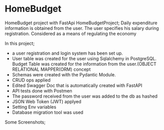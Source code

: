 # HomeBudget
HomeBudget project with FastApi
HomeBudgetProject; Daily expenditure information is obtained from the user. The user specifies his salary during registration. Considered as a means of regulating the economy


In this project;
- a user registration and login system has been set up.
- User table was created for the user using Sqlalchemy in PostgreSQL. Budget Table was created for the information from the user.(OBJECT RELATIONAL MAPPER(ORM) concept
- Schemas were created with the Pydantic Module. 
- CRUD ops applied
- Edited Swagger Doc that is automatically created with FastAPI
- API tests done with Postmen
- The password received from the user was added to the db as hashed
- JSON Web Token (JWT)  applyed
- Setting Env variables
- Database migration tool was used

Some Screenshots;
